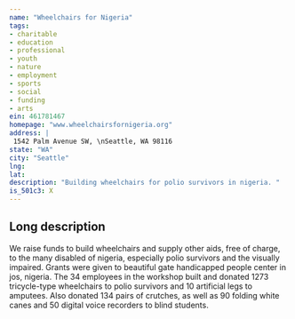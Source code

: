 ```yaml
---
name: "Wheelchairs for Nigeria"
tags:
- charitable
- education
- professional
- youth
- nature
- employment
- sports
- social
- funding
- arts
ein: 461781467
homepage: "www.wheelchairsfornigeria.org"
address: |
 1542 Palm Avenue SW, \nSeattle, WA 98116
state: "WA"
city: "Seattle"
lng: 
lat: 
description: "Building wheelchairs for polio survivors in nigeria. "
is_501c3: X
---
```


## Long description

We raise funds to build wheelchairs and supply other aids, free of charge, to the many disabled of nigeria, especially polio survivors and the visually impaired. Grants were given to beautiful gate handicapped people center in jos, nigeria. The 34 employees in the workshop built and donated 1273 tricycle-type wheelchairs to polio survivors and 10 artificial legs to amputees. Also donated 134 pairs of crutches, as well as 90 folding white canes and 50 digital voice recorders to blind students. 
